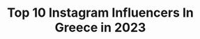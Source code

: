 ---
title: Top 10 Instagram Influencers In Greece in 2023
description: >-
  Find top Instagram influencers in Greece in 2023. Most popular hashtags: #greece #summer #moments.
platform: Instagram
hits: 2486
text_top: Analyze the best Instagram influencers on inBeat.
text_bottom: Our search engine aggregates 2486 Instagram influencers like this in Greece for you to work with.
profiles:
  - username: "j.touni"
    fullname: >-
      Ι ω ά ν ν α   Τ ο ύ ν η
    bio: >-
      ⋆ 𝐎𝐰𝐧𝐞𝐫 𝐨𝐟 @bubblegun_world & @ranjers_ ♥︎ ⋆ 𝐂𝐞𝐫𝐭𝐢𝐟𝐢𝐞𝐝 𝐬𝐜𝐡𝐨𝐨𝐥 𝐭𝐞𝐚𝐜𝐡𝐞𝐫 ⋆ 𝐅𝐚𝐬𝐡𝐢𝐨𝐧 𝐃𝐞𝐬𝐢𝐠𝐧𝐞𝐫 ⋆ 𝐘𝐨𝐮𝐭𝐮𝐛𝐞𝐫 ⋆ 𝐒𝐥𝐚𝐲𝐢𝐧𝐠 𝐬𝐢𝐧𝐜𝐞 ‘𝟗𝟑
    location: "Greece"
    followers: 621502
    engagement: 9176
    commentsToLikes: 4.265003
    id: ck5c6cdjf55ea0i11rxshk3zt
    verified: true
    hashtags: "#monday, #covidfree, #tillnexttime, #600k"
  - username: "mairamarrr"
    fullname: >-
      Μ ά ι ρ α 🦋
    bio: >-
      mairamarr1993@gmail.com DM📩
    location: "Greece"
    followers: 9627
    engagement: 3616
    commentsToLikes: 0.806891
    id: ckap4a2v76fkg0i78jovgo4bi
    verified: false
    hashtags: ""
  - username: "mitzou77"
    fullname: >-
      ɱıཞƙą ℘ą℘ąɖąɬơų 🇬🇷
    bio: >-
      Apologies my friends 🤍.. I 🚫don’t use direct much .. and I 🚫don’t like ghosts. 🧿
    location: "Greece"
    followers: 4218
    engagement: 3132
    commentsToLikes: 0.184872
    id: ck9weje71kj6p0j78vupkdvix
    verified: false
    hashtags: "#love, #keepsmiling, #summerisastateofmind, #staysafe"
  - username: "giogiota"
    fullname: >-
      Gio Dreveli Giannou - PRO MUA💄
    bio: >-
      ATH🇬🇷📍 Founder @giodrevelilashes @giodrevelimakeupacademy PR:📧gio@giodreveli.gr Appt:📧beauty@giodreveli.gr YT 𝓒𝓱𝓪𝓷𝓷𝓮𝓵: 𝐆𝐢𝐨 𝐃𝐫𝐞𝐯𝐞𝐥𝐢
    location: "Greece"
    followers: 136036
    engagement: 2587
    commentsToLikes: 0.770786
    id: ck13a5wlnorq30i19387c1an3
    verified: false
    hashtags: "#giodreveli, #giogiota, #misagreece, #misababygreece"
  - username: "nerzhulofficial"
    fullname: >-
      DIMITRIS BAKALIANOS
    bio: >-
      🎥🙋‍♂️YouTuber 📩Contact: nerzhulidhs@gmail.com
    location: "Greece"
    followers: 117887
    engagement: 2031
    commentsToLikes: 0.070506
    id: ck6tsowb95zoe0j71za3wloz3
    verified: false
    hashtags: "#photooftheday, #moments, #model, #boy"
  - username: "kalli_albn"
    fullname: >-
      🎀 KᗩᒪᒪI  ᗩᒪᗷᗩᑎI 🎀
    bio: >-
      • Don’t be like the rest of them! Stay in your magic •🧚🏻‍♀️ 💌 DM for Collabs 🎁 📌Fashion • Beauty • Lifestyle💄 🌎Welcome to my BlondeWorld🦄
    location: "Greece"
    followers: 10022
    engagement: 1892
    commentsToLikes: 0.510966
    id: ckap4zjlr9ijt0i78gbttbmz9
    verified: false
    hashtags: "#travel, #fashion, #tbt, #girl"
  - username: "elena_amanatidou"
    fullname: >-
      𝒜𝓂𝒶𝓃𝒶𝓉𝒾𝒹𝑜𝓊  𝕵𝖚𝖓𝖎𝖔𝖗
    bio: >-
      ⋆ 𝘛𝘳𝘢𝘤𝘬 𝘢𝘯𝘥 𝘧𝘪𝘦𝘭𝘥 𝘢𝘵𝘩𝘭𝘦𝘵𝘦 ⋆ 𝘗𝘩𝘺𝘴𝘪𝘤𝘢𝘭 𝘌𝘥𝘶𝘤𝘢𝘵𝘪𝘰𝘯 𝘢𝘯𝘥 𝘚𝘱𝘰𝘳𝘵𝘴 𝘚𝘤𝘪𝘦𝘯𝘤𝘦 ⋆ 𝕋𝕚𝕜𝕋𝕠𝕜: @𝘦𝘭𝘦𝘯𝘢_𝘢𝘮𝘢𝘯𝘢𝘵𝘪𝘥𝘰𝘶
    location: "Greece"
    followers: 80854
    engagement: 1847
    commentsToLikes: 0.112467
    id: ck55p8rnqa1x90i11llbavycd
    verified: false
    hashtags: "#sprint, #workout, #goldenhour, #summer"
  - username: "harapappa"
    fullname: >-
      Hara Pappa
    bio: >-
      🤘🏼 Freelance Model Final 5 - GNTM2
    location: "Greece"
    followers: 138366
    engagement: 1831
    commentsToLikes: 0.096567
    id: ck5qel6y610mx0i11r6xadccg
    verified: false
    hashtags: "#26thbirthday, #bobbibrown, #confidentbeauty, #quarantinelife"
  - username: "akhil._.krishna"
    fullname: >-
      ✿TD 3  /̷/̷   أخيل كريشنا  ✈︎
    bio: >-
      𝑯𝒖𝒎𝒃𝒍𝒆 • 𝑩𝒓𝒂𝒈 🗼 [𝑭𝒓𝒊𝒆𝒅𝒆 • 𝑳𝒊𝒆𝒃𝒆 • 𝑭𝒓𝒆𝒖𝒅𝒆 ] 🇦🇪 𝑨𝒅𝒎𝒊𝒏 @tm_donz 💥 𝑺𝒒𝒖𝒂𝒅 @netrox._ ☣️
    location: "Greece"
    followers: 20402
    engagement: 1826
    commentsToLikes: 0.149299
    id: ck9wikxuk2qbd0j78cn3qj5nc
    verified: false
    hashtags: ""
  - username: "dimi_ven"
    fullname: >-
      ᗪƖᗰƖƬᖇᗩ ᐯƐᑎOᑌ
    bio: >-
      🎯 Can’t get enough of travelling style and beauty 🎯 Always dreaming of my next trip! 💏 Married Work📍Save📍Travel📍Repeat
    location: "Greece"
    followers: 8876
    engagement: 1805
    commentsToLikes: 0.086963
    id: ck15plt36yisn0i19f03tk3q1
    verified: false
    hashtags: "#beautifulmatters, #thetravelwomen, #scotland, #darlingescapes"
---